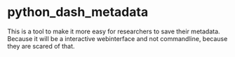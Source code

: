 # python_dash_metadata
This is a tool to make it more easy for researchers to save their metadata. Because it will be a interactive webinterface and not commandline, because they are scared of that.  
